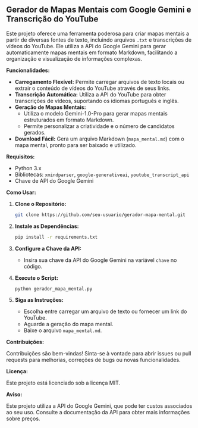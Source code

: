 ## Gerador de Mapas Mentais com Google Gemini e Transcrição do YouTube

Este projeto oferece uma ferramenta poderosa para criar mapas mentais a partir de diversas fontes de texto, incluindo arquivos `.txt` e transcrições de vídeos do YouTube. Ele utiliza a API do Google Gemini para gerar automaticamente mapas mentais em formato Markdown, facilitando a organização e visualização de informações complexas.

**Funcionalidades:**

- **Carregamento Flexível:** Permite carregar arquivos de texto locais ou extrair o conteúdo de vídeos do YouTube através de seus links.
- **Transcrição Automática:** Utiliza a API do YouTube para obter transcrições de vídeos, suportando os idiomas português e inglês.
- **Geração de Mapas Mentais:**
    - Utiliza o modelo Gemini-1.0-Pro para gerar mapas mentais estruturados em formato Markdown.
    - Permite personalizar a criatividade e o número de candidatos gerados.
- **Download Fácil:** Gera um arquivo Markdown (`mapa_mental.md`) com o mapa mental, pronto para ser baixado e utilizado.

**Requisitos:**

- Python 3.x
- Bibliotecas: `xmindparser`, `google-generativeai`, `youtube_transcript_api`
- Chave de API do Google Gemini

**Como Usar:**

1. **Clone o Repositório:**
   ```bash
   git clone https://github.com/seu-usuario/gerador-mapa-mental.git
   ```

2. **Instale as Dependências:**
   ```bash
   pip install -r requirements.txt
   ```

3. **Configure a Chave da API:**
   - Insira sua chave da API do Google Gemini na variável `chave` no código.

4. **Execute o Script:**
   ```bash
   python gerador_mapa_mental.py
   ```

5. **Siga as Instruções:**
   - Escolha entre carregar um arquivo de texto ou fornecer um link do YouTube.
   - Aguarde a geração do mapa mental.
   - Baixe o arquivo `mapa_mental.md`.

**Contribuições:**

Contribuições são bem-vindas! Sinta-se à vontade para abrir issues ou pull requests para melhorias, correções de bugs ou novas funcionalidades.

**Licença:**

Este projeto está licenciado sob a licença MIT.

**Aviso:**

Este projeto utiliza a API do Google Gemini, que pode ter custos associados ao seu uso. Consulte a documentação da API para obter mais informações sobre preços.
